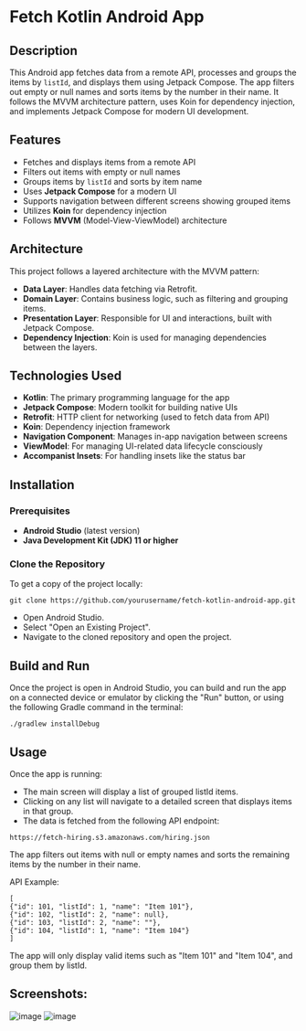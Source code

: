 # Fetch Kotlin Android App

## Description

This Android app fetches data from a remote API, processes and groups the items by `listId`, and displays them using Jetpack Compose. The app filters out empty or null names and sorts items by the number in their name. It follows the MVVM architecture pattern, uses Koin for dependency injection, and implements Jetpack Compose for modern UI development.

## Features

- Fetches and displays items from a remote API
- Filters out items with empty or null names
- Groups items by `listId` and sorts by item name
- Uses **Jetpack Compose** for a modern UI
- Supports navigation between different screens showing grouped items
- Utilizes **Koin** for dependency injection
- Follows **MVVM** (Model-View-ViewModel) architecture

## Architecture

This project follows a layered architecture with the MVVM pattern:

- **Data Layer**: Handles data fetching via Retrofit.
- **Domain Layer**: Contains business logic, such as filtering and grouping items.
- **Presentation Layer**: Responsible for UI and interactions, built with Jetpack Compose.
- **Dependency Injection**: Koin is used for managing dependencies between the layers.

## Technologies Used

- **Kotlin**: The primary programming language for the app
- **Jetpack Compose**: Modern toolkit for building native UIs
- **Retrofit**: HTTP client for networking (used to fetch data from API)
- **Koin**: Dependency injection framework
- **Navigation Component**: Manages in-app navigation between screens
- **ViewModel**: For managing UI-related data lifecycle consciously
- **Accompanist Insets**: For handling insets like the status bar

## Installation

### Prerequisites

- **Android Studio** (latest version)
- **Java Development Kit (JDK) 11 or higher**

### Clone the Repository

To get a copy of the project locally:

```
git clone https://github.com/yourusername/fetch-kotlin-android-app.git
```

- Open Android Studio.
- Select "Open an Existing Project".
- Navigate to the cloned repository and open the project.
## Build and Run
Once the project is open in Android Studio, you can build and run the app on a connected device or emulator by clicking the "Run" button, or using the following Gradle command in the terminal:

```
./gradlew installDebug
```
## Usage
Once the app is running:

- The main screen will display a list of grouped listId items.
- Clicking on any list will navigate to a detailed screen that displays items in that group.
- The data is fetched from the following API endpoint:

```
https://fetch-hiring.s3.amazonaws.com/hiring.json
```

The app filters out items with null or empty names and sorts the remaining items by the number in their name.

API Example:
 ```
[
{"id": 101, "listId": 1, "name": "Item 101"},
{"id": 102, "listId": 2, "name": null},
{"id": 103, "listId": 2, "name": ""},
{"id": 104, "listId": 1, "name": "Item 104"}
]
```
The app will only display valid items such as "Item 101" and "Item 104", and group them by listId.

## Screenshots:
![image](https://github.com/user-attachments/assets/8df54487-348c-4493-be5b-aface2a17e58)
![image](https://github.com/user-attachments/assets/98f9fd7b-b3b4-47fa-b9cd-1967129e7fb0)

